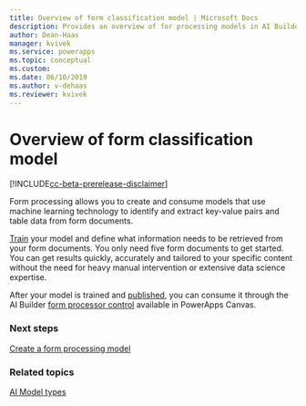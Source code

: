 ```yaml
---
title: Overview of form classification model | Microsoft Docs
description: Provides an overview of for processing models in AI Builder.
author: Dean-Haas
manager: kvivek
ms.service: powerapps
ms.topic: conceptual
ms.custom: 
ms.date: 06/10/2019
ms.author: v-dehaas
ms.reviewer: kvivek
---
```


# Overview of form classification model

[!INCLUDE[cc-beta-prerelease-disclaimer](./includes/cc-beta-prerelease-disclaimer.md)]

Form processing allows you to create and consume models that use machine learning technology to identify and extract key-value pairs and table data from form documents. 

[Train](train-model-ai-builder.md) your model and define what information needs to be retrieved from your form documents. You only need five form documents to get started. You can get results quickly, accurately and tailored to your specific content without the need for heavy manual intervention or extensive data science expertise.

After your model is trained and [published](publish-model-ai-builder.md), you can consume it through the AI Builder [form processor control](form-processor-component-in-powerapps.md) available in PowerApps Canvas.

### Next steps
[Create a form processing model](create-form-processing-model.md)

### Related topics
[AI Model types](ai-model-types.md)

